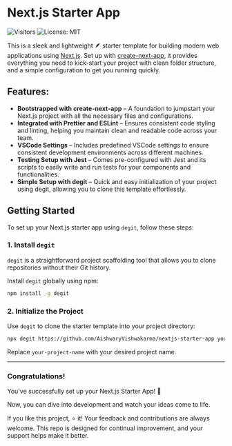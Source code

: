 # Next.js Starter App

![Visitors](https://api.visitorbadge.io/api/visitors?path=https%3A%2F%2Fgithub.com%2FAishwaryVishwakarma%2FNextJs-Starter-App&label=%F0%9F%91%80%20Peek-a-Boo&labelColor=%231e90ff&countColor=%23d9e3f0&style=flat&labelStyle=none)
![License: MIT](https://img.shields.io/badge/License-MIT-D3D3D3?labelColor=008080)

This is a sleek and lightweight 🪶 starter template for building modern web applications using [Next.js](https://nextjs.org). Set up with [create-next-app](https://nextjs.org/docs/app/api-reference/cli/create-next-app), it provides everything you need to kick-start your project with clean folder structure, and a simple configuration to get you running quickly.

## Features:

- **Bootstrapped with create-next-app** – A foundation to jumpstart your Next.js project with all the necessary files and configurations.
- **Integrated with Prettier and ESLint** – Ensures consistent code styling and linting, helping you maintain clean and readable code across your team.
- **VSCode Settings** – Includes predefined VSCode settings to ensure consistent development environments across different machines.
- **Testing Setup with Jest** – Comes pre-configured with Jest and its scripts to easily write and run tests for your components and functionalities.
- **Simple Setup with degit** – Quick and easy initialization of your project using degit, allowing you to clone this template effortlessly.

## Getting Started

To set up your Next.js starter app using `degit`, follow these steps:

### 1. Install `degit`

`degit` is a straightforward project scaffolding tool that allows you to clone repositories without their Git history.

Install `degit` globally using npm:

```bash
npm install -g degit
```

### 2. Initialize the Project

Use `degit` to clone the starter template into your project directory:

```bash
npx degit https://github.com/AishwaryVishwakarma/nextjs-starter-app your-project-name
```

Replace `your-project-name` with your desired project name.

---

### Congratulations!

You've successfully set up your Next.js Starter App! 🎉

Now, you can dive into development and watch your ideas come to life.

If you like this project, ⭐️ it! Your feedback and contributions are always welcome. This repo is designed for continual improvement, and your support helps make it better.

